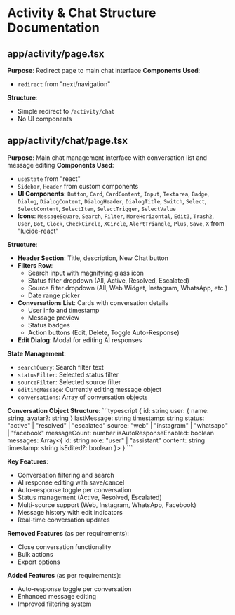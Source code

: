 # Activity & Chat Structure Documentation

## app/activity/page.tsx
**Purpose**: Redirect page to main chat interface
**Components Used**:
- `redirect` from "next/navigation"

**Structure**:
- Simple redirect to `/activity/chat`
- No UI components

## app/activity/chat/page.tsx
**Purpose**: Main chat management interface with conversation list and message editing
**Components Used**:
- `useState` from "react"
- `Sidebar`, `Header` from custom components
- **UI Components**: `Button`, `Card`, `CardContent`, `Input`, `Textarea`, `Badge`, `Dialog`, `DialogContent`, `DialogHeader`, `DialogTitle`, `Switch`, `Select`, `SelectContent`, `SelectItem`, `SelectTrigger`, `SelectValue`
- **Icons**: `MessageSquare`, `Search`, `Filter`, `MoreHorizontal`, `Edit3`, `Trash2`, `User`, `Bot`, `Clock`, `CheckCircle`, `XCircle`, `AlertTriangle`, `Plus`, `Save`, `X` from "lucide-react"

**Structure**:
- **Header Section**: Title, description, New Chat button
- **Filters Row**: 
  - Search input with magnifying glass icon
  - Status filter dropdown (All, Active, Resolved, Escalated)
  - Source filter dropdown (All, Web Widget, Instagram, WhatsApp, etc.)
  - Date range picker
- **Conversations List**: Cards with conversation details
  - User info and timestamp
  - Message preview
  - Status badges
  - Action buttons (Edit, Delete, Toggle Auto-Response)
- **Edit Dialog**: Modal for editing AI responses

**State Management**:
- `searchQuery`: Search filter text
- `statusFilter`: Selected status filter
- `sourceFilter`: Selected source filter
- `editingMessage`: Currently editing message object
- `conversations`: Array of conversation objects

**Conversation Object Structure**:
\`\`\`typescript
{
  id: string
  user: { name: string, avatar?: string }
  lastMessage: string
  timestamp: string
  status: "active" | "resolved" | "escalated"
  source: "web" | "instagram" | "whatsapp" | "facebook"
  messageCount: number
  isAutoResponseEnabled: boolean
  messages: Array<{
    id: string
    role: "user" | "assistant"
    content: string
    timestamp: string
    isEdited?: boolean
  }>
}
\`\`\`

**Key Features**:
- Conversation filtering and search
- AI response editing with save/cancel
- Auto-response toggle per conversation
- Status management (Active, Resolved, Escalated)
- Multi-source support (Web, Instagram, WhatsApp, Facebook)
- Message history with edit indicators
- Real-time conversation updates

**Removed Features** (as per requirements):
- Close conversation functionality
- Bulk actions
- Export options

**Added Features** (as per requirements):
- Auto-response toggle per conversation
- Enhanced message editing
- Improved filtering system
